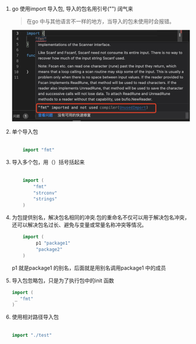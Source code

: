 1. go 使用import 导入包, 导入的包名用引号("") 阔气来

   > 在go 中与其他语言不一样的地方，当导入的包未使用时会报错。

    ![image](../../assets/4.jpg)

2. 单个导入包

    ```go

        import "fmt"

    ```

3. 导入多个包，用（）括号括起来

    ```go

        import (
	        "fmt"
	        "strconv"
	        "strings"
        )
    ```

4. 为包提供别名，解决包名相同的冲突.包的重命名不仅可以用于解决包名冲突，还可以解决包名过长、避免与变量或常量名称冲突等情况。


    ```go
        import (
             p1 "package1"
             "package2"
        )       
    ```

    p1  就是package1 的别名，后面就是用别名调用package1 中的成员

4. 导入包忽略包，只是为了执行包中的init 函数

   ```go
   import (
    _ "fmt"
   )
   ```

5. 使用相对路径导入包

   ```go

   import "./test"

   ```